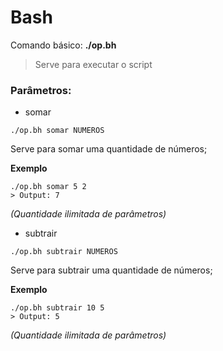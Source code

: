 # Bash

Comando básico: **./op.bh**
> Serve para executar o script

### Parâmetros:

- somar

```
./op.bh somar NUMEROS
```

Serve para somar uma quantidade de números;


**Exemplo**
```
./op.bh somar 5 2
> Output: 7
```
*(Quantidade ilimitada de parâmetros)*




- subtrair

```
./op.bh subtrair NUMEROS
```

Serve para subtrair uma quantidade de números;


**Exemplo**
```
./op.bh subtrair 10 5
> Output: 5
```
*(Quantidade ilimitada de parâmetros)*
